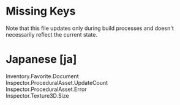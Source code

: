 # Missing Keys
Note that this file updates only during build processes and doesn't necessarily reflect the current state.

# Japanese [ja]
Inventory.Favorite.Document  
Inspector.ProceduralAsset.UpdateCount  
Inspector.ProceduralAsset.Error  
Inspector.Texture3D.Size  

